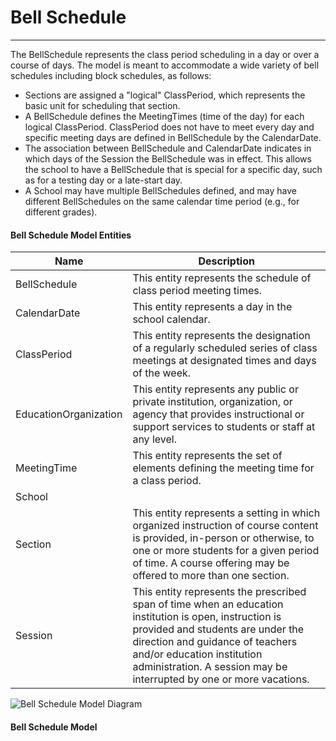 # Bell Schedule
---
The BellSchedule represents the class period scheduling in a day or over a course of days. The model is meant to accommodate a wide variety of bell schedules including block schedules, as follows:
* Sections are assigned a "logical" ClassPeriod, which represents the basic unit for scheduling that section.
* A BellSchedule defines the MeetingTimes (time of the day) for each logical ClassPeriod. ClassPeriod does not have to meet every day and specific meeting days are defined in BellSchedule by the CalendarDate.
* The association between BellSchedule and CalendarDate indicates in which days of the Session the BellSchedule was in effect. This allows the school to have a BellSchedule that is special for a specific day, such as for a testing day or a late-start day.
* A School may have multiple BellSchedules defined, and may have different BellSchedules on the same calendar time period (e.g., for different grades).



#### Bell Schedule Model Entities

| Name        | Description  |
|-----------------|------------------|
| BellSchedule | This entity represents the schedule of class period meeting times. |
| CalendarDate | This entity represents a day in the school calendar. |
| ClassPeriod | This entity represents the designation of a regularly scheduled series of class meetings at designated times and days of the week. |
| EducationOrganization | This entity represents any public or private institution, organization, or agency that provides instructional or support services to students or staff at any level. |
| MeetingTime | This entity represents the set of elements defining the meeting time for a class period. |
| School |  |
| Section | This entity represents a setting in which organized instruction of course content is provided, in-person or otherwise, to one or more students for a given period of time. A course offering may be offered to more than one section. |
| Session | This entity represents the prescribed span of time when an education institution is open, instruction is provided and students are under the direction and guidance of teachers and/or education institution administration. A session may be interrupted by one or more vacations. |


![Bell Schedule Model Diagram](/path/to/domain-model.png)
#### Bell Schedule Model  

